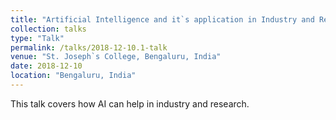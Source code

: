 ```yaml
---
title: "Artificial Intelligence and it`s application in Industry and Research"
collection: talks
type: "Talk"
permalink: /talks/2018-12-10.1-talk
venue: "St. Joseph`s College, Bengaluru, India"
date: 2018-12-10
location: "Bengaluru, India"
---
```



This talk covers how AI can help in industry and research. 

